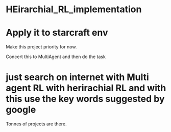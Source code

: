 # HEirarchial_RL_implementation
# Apply it to starcraft env

Make this project priority for now. 

Concert this to MultiAgent and then do the task

# just search on internet with Multi agent RL with herirachial RL and with this use the key words suggested by google 
Tonnes of projects are there.
